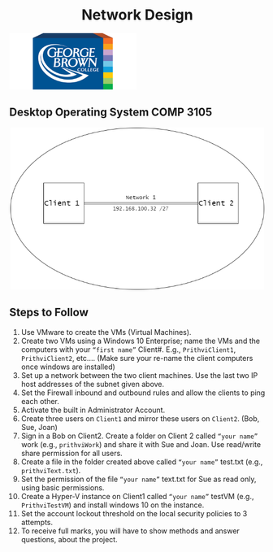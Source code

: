 <h1 align="center">Network Design</h1>

<img src="src/gbc_logo.png" width="250">

## Desktop Operating System COMP 3105

<p align="center">
<img src="src/Comp3105.png" width="500">
</p>

<h2>Steps to Follow</h2>

1. Use VMware to create the VMs (Virtual Machines).
1. Create two VMs using a Windows 10 Enterprise; name the VMs and the computers with your `“first name”` Client#. E.g., `PrithviClient1`, `PrithviClient2`, etc.… (Make sure your re-name the client computers once windows are installed)
1. Set up a network between the two client machines. Use the last two IP host addresses of the subnet given above.
1. Set the Firewall inbound and outbound rules and allow the clients to ping each other.
1. Activate the built in Administrator Account.
1. Create three users on `Client1` and mirror these users on `Client2`. (Bob, Sue, Joan)
1. Sign in a Bob on Client2. Create a folder on Client 2 called `“your name”` work (e.g., `prithviWork`) and share it with Sue and Joan. Use read/write share permission for all users.
1. Create a file in the folder created above called `“your name”` test.txt (e.g., `prithviText.txt`).
1. Set the permission of the file `“your name”` text.txt for Sue as read only, using basic permissions.
1. Create a Hyper-V instance on Client1 called `“your name”` testVM (e.g., `PrithviTestVM`) and install windows 10 on the instance.
1. Set the account lockout threshold on the local security policies to 3 attempts.
1. To receive full marks, you will have to show methods and answer questions, about the project.
